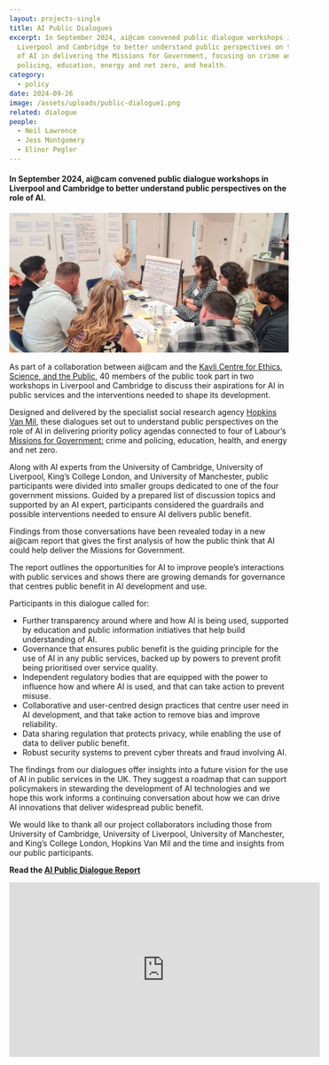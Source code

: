 ```yaml
---
layout: projects-single
title: AI Public Dialogues
excerpt: In September 2024, ai@cam convened public dialogue workshops in
  Liverpool and Cambridge to better understand public perspectives on the role
  of AI in delivering the Missions for Government, focusing on crime and
  policing, education, energy and net zero, and health.
category:
  - policy
date: 2024-09-26
image: /assets/uploads/public-dialogue1.png
related: dialogue
people:
  - Neil Lawrence
  - Jess Montgomery
  - Elinor Pegler
---
```

#### In September 2024, ai@cam convened public dialogue workshops in Liverpool and Cambridge to better understand public perspectives on the role of AI.

![](/assets/uploads/resized-1.jpg)

As part of a collaboration between ai@cam and the [Kavli Centre for Ethics, Science, and the Public](https://www.kcesp.ac.uk/), 40 members of the public took part in two workshops in Liverpool and Cambridge to discuss their aspirations for AI in public services and the interventions needed to shape its development. 

Designed and delivered by the specialist social research agency [Hopkins Van Mil](https://www.hopkinsvanmil.co.uk/), these dialogues set out to understand public perspectives on the role of AI in delivering priority policy agendas connected to four of Labour’s [Missions for Government:](https://labour.org.uk/change/mission-driven-government/) crime and policing, education, health, and energy and net zero.

Along with AI experts from the University of Cambridge, University of Liverpool, King’s College London, and University of Manchester, public participants were divided into smaller groups dedicated to one of the four government missions. Guided by a prepared list of discussion topics and supported by an AI expert, participants considered the guardrails and possible interventions needed to ensure AI delivers public benefit.

Findings from those conversations have been revealed today in a new ai@cam report that gives the first analysis of how the public think that AI could help deliver the Missions for Government.

The report outlines the opportunities for AI to improve people’s interactions with public services and shows there are growing demands for governance that centres public benefit in AI development and use.

Participants in this dialogue called for:

* Further transparency around where and how AI is being used, supported by education and public information initiatives that help build understanding of AI.
* Governance that ensures public benefit is the guiding principle for the use of AI in any public services, backed up by powers to prevent profit being prioritised over service quality.
* Independent regulatory bodies that are equipped with the power to influence how and where AI is used, and that can take action to prevent misuse.
* Collaborative and user-centred design practices that centre user need in AI development, and that take action to remove bias and improve reliability.
* Data sharing regulation that protects privacy, while enabling the use of data to deliver public benefit.
* Robust security systems to prevent cyber threats and fraud involving AI.

The findings from our dialogues offer insights into a future vision for the use of AI in public services in the UK. They suggest a roadmap that can support policymakers in stewarding the development of AI technologies and we hope this work informs a continuing conversation about how we can drive AI innovations that deliver widespread public benefit.

We would like to thank all our project collaborators including those from University of Cambridge, University of Liverpool, University of Manchester, and King’s College London, Hopkins Van Mil and the time and insights from our public participants.

**R﻿ead the [AI Public Dialogue Report](/assets/uploads/ai-cam-public-dialogue-report.pdf)**

<iframe width="560" height="315" src="https://www.youtube.com/embed/rzL_IW_knWI?si=AK0P0GuWto-NNTb5" title="YouTube video player" frameborder="0" allow="accelerometer; autoplay; clipboard-write; encrypted-media; gyroscope; picture-in-picture; web-share" referrerpolicy="strict-origin-when-cross-origin" allowfullscreen></iframe>